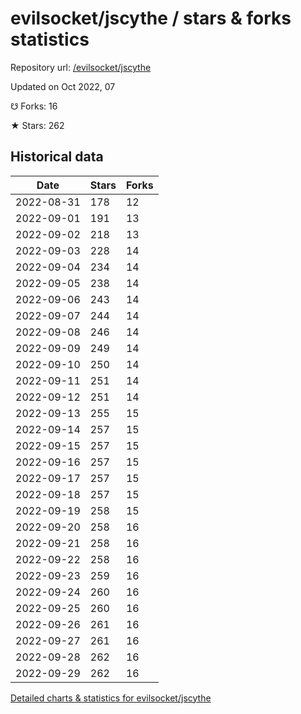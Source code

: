 # evilsocket/jscythe / stars & forks statistics

Repository url: [/evilsocket/jscythe](https://github.com/evilsocket/jscythe)

Updated on Oct 2022, 07

☋ Forks: 16

★ Stars: 262

## Historical data
| Date | Stars | Forks |
|------|-------|-------|
| 2022-08-31 | 178 | 12 | 
| 2022-09-01 | 191 | 13 | 
| 2022-09-02 | 218 | 13 | 
| 2022-09-03 | 228 | 14 | 
| 2022-09-04 | 234 | 14 | 
| 2022-09-05 | 238 | 14 | 
| 2022-09-06 | 243 | 14 | 
| 2022-09-07 | 244 | 14 | 
| 2022-09-08 | 246 | 14 | 
| 2022-09-09 | 249 | 14 | 
| 2022-09-10 | 250 | 14 | 
| 2022-09-11 | 251 | 14 | 
| 2022-09-12 | 251 | 14 | 
| 2022-09-13 | 255 | 15 | 
| 2022-09-14 | 257 | 15 | 
| 2022-09-15 | 257 | 15 | 
| 2022-09-16 | 257 | 15 | 
| 2022-09-17 | 257 | 15 | 
| 2022-09-18 | 257 | 15 | 
| 2022-09-19 | 258 | 15 | 
| 2022-09-20 | 258 | 16 | 
| 2022-09-21 | 258 | 16 | 
| 2022-09-22 | 258 | 16 | 
| 2022-09-23 | 259 | 16 | 
| 2022-09-24 | 260 | 16 | 
| 2022-09-25 | 260 | 16 | 
| 2022-09-26 | 261 | 16 | 
| 2022-09-27 | 261 | 16 | 
| 2022-09-28 | 262 | 16 | 
| 2022-09-29 | 262 | 16 | 


[Detailed charts & statistics for evilsocket/jscythe](https://reviewgithub.com/rep/evilsocket/jscythe)
